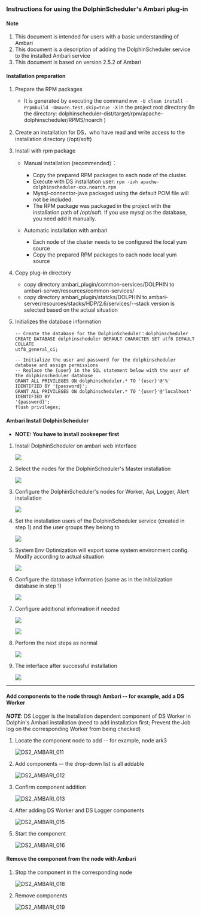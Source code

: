 ### Instructions for using the DolphinScheduler's Ambari plug-in

#### Note

1. This document is intended for users with a basic understanding of Ambari
2. This document is a description of adding the DolphinScheduler service to the installed Ambari service
3. This document is based on version 2.5.2 of Ambari 

#### Installation preparation

1. Prepare the RPM packages

   - It is generated by executing the command ```mvn -U clean install -Prpmbuild -Dmaven.test.skip=true -X``` in the project root directory (In the directory: dolphinscheduler-dist/target/rpm/apache-dolphinscheduler/RPMS/noarch )

2. Create an installation for DS，who have read and write access to the installation directory (/opt/soft)

3. Install with rpm package

   - Manual installation (recommended）：
      - Copy the prepared RPM packages to each node of the cluster.
      - Execute with DS installation user: ```rpm -ivh apache-dolphinscheduler-xxx.noarch.rpm```
      - Mysql-connector-java packaged using the default POM file will not be included.
      - The RPM package was packaged in the project with the installation path of /opt/soft. 
        If you use mysql as the database, you need add it manually.
      
   - Automatic installation with ambari
      - Each node of the cluster needs to be configured the local yum source
      - Copy the prepared RPM packages to each node local yum source

4. Copy plug-in directory

   - copy directory ambari_plugin/common-services/DOLPHIN to ambari-server/resources/common-services/
   - copy directory ambari_plugin/statcks/DOLPHIN to ambari-server/resources/stacks/HDP/2.6/services/--stack version is selected based on the actual situation

5. Initializes the database information

   ```
   -- Create the database for the DolphinScheduler：dolphinscheduler
   CREATE DATABASE dolphinscheduler DEFAULT CHARACTER SET utf8 DEFAULT COLLATE
   utf8_general_ci;
   
   -- Initialize the user and password for the dolphinscheduler database and assign permissions
   -- Replace the {user} in the SQL statement below with the user of the dolphinscheduler database
   GRANT ALL PRIVILEGES ON dolphinscheduler.* TO '{user}'@'%' IDENTIFIED BY '{password}';
   GRANT ALL PRIVILEGES ON dolphinscheduler.* TO '{user}'@'localhost' IDENTIFIED BY
   '{password}';
   flush privileges;
   ```

 

#### Ambari Install DolphinScheduler
- **NOTE: You have to install zookeeper first**

1. Install DolphinScheduler on ambari web interface

   ![](/img/ambari-plugin/DS2_AMBARI_001.png)

2. Select the nodes for the DolphinScheduler's Master installation

   ![](/img/ambari-plugin/DS2_AMBARI_002.png)

3. Configure the DolphinScheduler's nodes for Worker, Api, Logger, Alert installation

   ![](/img/ambari-plugin/DS2_AMBARI_003.png)

4. Set the installation users of the DolphinScheduler service (created in step 1) and the user groups they belong to

   ![](/img/ambari-plugin/DS2_AMBARI_004.png)

5. System Env Optimization will export some system environment config. Modify according to actual situation

   ![](/img/ambari-plugin/DS2_AMBARI_020.png)
   
6. Configure the database information (same as in the initialization database in step 1)

   ![](/img/ambari-plugin/DS2_AMBARI_005.png)

7. Configure additional information if needed

   ![](/img/ambari-plugin/DS2_AMBARI_006.png)

   ![](/img/ambari-plugin/DS2_AMBARI_007.png)

8. Perform the next steps as normal

   ![](/img/ambari-plugin/DS2_AMBARI_008.png)

9. The interface after successful installation

   ![](/img/ambari-plugin/DS2_AMBARI_009.png)
   
   

------



#### Add components to the node through Ambari -- for example, add a DS Worker

***NOTE***: DS Logger is the installation dependent component of DS Worker in Dolphin's Ambari installation (need to add installation first; Prevent the Job log on the corresponding Worker from being checked)

1. Locate the component node to add -- for example, node ark3

   ![DS2_AMBARI_011](/img/ambari-plugin/DS2_AMBARI_011.png)

2. Add components -- the drop-down list is all addable

   ![DS2_AMBARI_012](/img/ambari-plugin/DS2_AMBARI_012.png)

3. Confirm component addition

   ![DS2_AMBARI_013](/img/ambari-plugin/DS2_AMBARI_013.png)

4. After adding DS Worker and DS Logger components

   ![DS2_AMBARI_015](/img/ambari-plugin/DS2_AMBARI_015.png)

5. Start the component

   ![DS2_AMBARI_016](/img/ambari-plugin/DS2_AMBARI_016.png)


#### Remove the component from the node with Ambari

1. Stop the component in the corresponding node

   ![DS2_AMBARI_018](/img/ambari-plugin/DS2_AMBARI_018.png)

2. Remove components

   ![DS2_AMBARI_019](/img/ambari-plugin/DS2_AMBARI_019.png)
